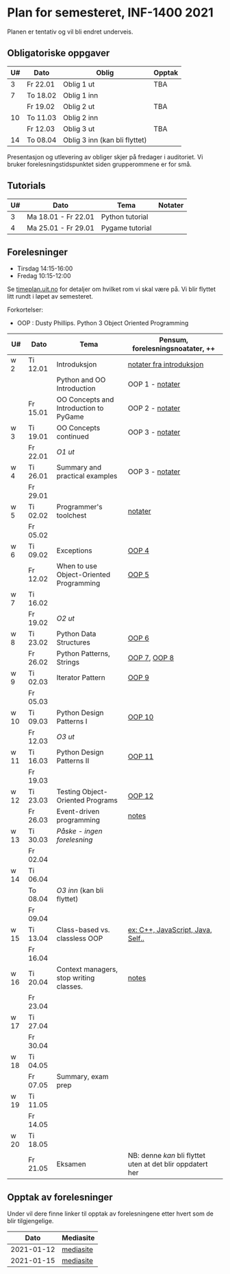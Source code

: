 Plan for semesteret, INF-1400 2021
====================================

Planen er tentativ og vil bli endret underveis. 

Obligatoriske oppgaver
-----------------

| U#  | Dato     | Oblig                         | Opptak |
| --- | -----    | -----------------------       | -----  |
| 3   | Fr 22.01 | Oblig 1 ut                    | TBA    |
| 7   | To 18.02 | Oblig 1 inn                   |        |
|     | Fr 19.02 | Oblig 2 ut                    | TBA    |
| 10  | To 11.03 | Oblig 2 inn                   |        |
|     | Fr 12.03 | Oblig 3 ut                    | TBA    |
| 14  | To 08.04 | Oblig 3 inn (kan bli flyttet) |        |


Presentasjon og utlevering av obliger skjer på fredager i auditoriet.
Vi bruker forelesningstidspunktet siden grupperommene er for små. 

Tutorials
------

| U#  | Dato                | Tema            | Notater        |
| --- | ----                | -----           | -------------- |
| 3   | Ma 18.01 - Fr 22.01 | Python tutorial |                |
| 4   | Ma 25.01 - Fr 29.01 | Pygame tutorial |                |



Forelesninger
-------------

- Tirsdag 14:15-16:00 
- Fredag  10:15-12:00 

Se [timeplan.uit.no](http://timeplan.uit.no/emne_timeplan.php?sem=21v&module[]=INF-1400-1)
for detaljer om hvilket rom vi skal være på. Vi blir flyttet litt
rundt i løpet av semesteret.

Forkortelser: 
* OOP : Dusty Phillips. Python 3 Object Oriented Programming


| U#   | Dato     | Tema                                    | Pensum, forelesningsnoatater, ++                                                           | 
| ---  | ----     | -----                                   | --------------                                                                             | 
| w  2 | Ti 12.01 | Introduksjon                            | [notater fra introduksjon](lectures/introduksjon)                                          | 
|      |          | Python and OO Introduction              | OOP 1 - [notater](lectures/oop-01-python-intro-and-oo)                                     | 
|      | Fr 15.01 | OO Concepts and Introduction to PyGame  | OOP 2 - [notater](lectures/oop-02-oo-and-pygame)                                           | 
| w  3 | Ti 19.01 | OO Concepts continued                   | OOP 3 - [notater](lectures/oop-02-03-oo-concepts)                                          | 
|      | Fr 22.01 | *O1 ut*                                 |                                                                                            | 
| w  4 | Ti 26.01 | Summary and practical examples          | OOP 3 - [notater](lectures/oop-03-summary-and-examples)                                    | 
|      | Fr 29.01 |                                         |                                                                                            | 
| w  5 | Ti 02.02 | Programmer's toolchest                  | [notater](lectures/lecture-tools)                                                          | 
|      | Fr 05.02 |                                         |                                                                                            | 
| w  6 | Ti 09.02 | Exceptions                              | [OOP 4](lectures/oop-04-exceptions)                                                        | 
|      | Fr 12.02 | When to use Object-Oriented Programming | [OOP 5](lectures/oop-05-when-to-use-oop)                                                   | 
| w  7 | Ti 16.02 |                                         |                                                                                            | 
|      | Fr 19.02 | *O2 ut*                                 |                                                                                            | 
| w  8 | Ti 23.02 | Python Data Structures                  | [OOP 6](lectures/oop-06-python-data-structures)                                            | 
|      | Fr 26.02 | Python Patterns, Strings                | [OOP 7](lectures/oop-07-oop-shortcuts), [OOP 8](lectures/oop-08-strings-and-serialization) | 
| w  9 | Ti 02.03 | Iterator Pattern                        | [OOP 9](lectures/oop-09-iterators)                                                         | 
|      | Fr 05.03 |                                         |                                                                                            | 
| w 10 | Ti 09.03 | Python Design Patterns I                | [OOP 10](lectures/oop-10-design-pat-1)                                                     | 
|      | Fr 12.03 | *O3 ut*                                 |                                                                                            | 
| w 11 | Ti 16.03 | Python Design Patterns II               | [OOP 11](lectures/oop-11-design-pat-2)                                                     | 
|      | Fr 19.03 |                                         |                                                                                            | 
| w 12 | Ti 23.03 | Testing Object-Oriented Programs        | [OOP 12](lectures/oop-12-testing)                                                          | 
|      | Fr 26.03 | Event-driven programming                | [notes](lectures/lecture-event-driven-programming)                                         | 
| w 13 | Ti 30.03 | *Påske - ingen forelesning*             |                                                                                            | 
|      | Fr 02.04 |                                         |                                                                                            | 
| w 14 | Ti 06.04 |                                         |                                                                                            | 
|      | To 08.04 | *O3 inn* (kan bli flyttet)              |                                                                                            | 
|      | Fr 09.04 |                                         |                                                                                            | 
| w 15 | Ti 13.04 | Class-based vs. classless OOP           | [ex: C++, JavaScript, Java, Self..](lectures/lecture-other-languages)                      | 
|      | Fr 16.04 |                                         |                                                                                            | 
| w 16 | Ti 20.04 | Context managers, stop writing classes. | [notes](lectures/lecture-context-mgr-stop-writing-cl)                                      | 
|      | Fr 23.04 |                                         |                                                                                            | 
| w 17 | Ti 27.04 |                                         |                                                                                            | 
|      | Fr 30.04 |                                         |                                                                                            | 
| w 18 | Ti 04.05 |                                         |                                                                                            | 
|      | Fr 07.05 | Summary, exam prep                      |                                                                                            | 
| w 19 | Ti 11.05 |                                         |                                                                                            | 
|      | Fr 14.05 |                                         |                                                                                            | 
| w 20 | Ti 18.05 |                                         |                                                                                            | 
|      | Fr 21.05 | Eksamen                                 | NB: denne *kan* bli flyttet uten at det blir oppdatert her                                 | 



Opptak av forelesninger 
-------------------------

Under vil dere finne linker til opptak av forelesningene etter hvert som de blir tilgjengelige. 


| Dato       | Mediasite                                                                               |
|------------|-----------------------------------------------------------------------------------------|
| 2021-01-12 | [mediasite](https://mediasite.uit.no/Mediasite/Play/770879804d5743d88f0d20ca6fa8062d1d) |
| 2021-01-15 | [mediasite](https://mediasite.uit.no/Mediasite/Play/6fe6972065d64bf794bffbafea60682e1d) |




